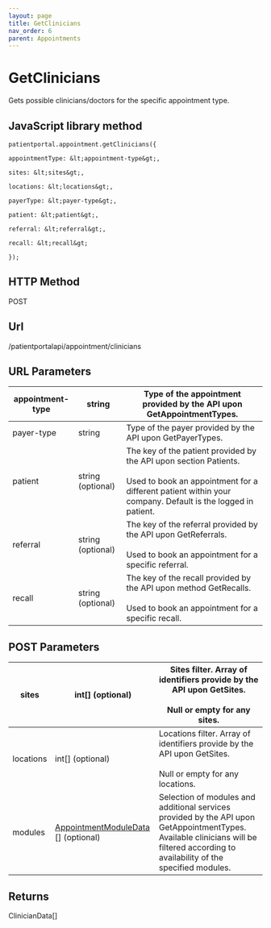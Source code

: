 ```yaml
---
layout: page
title: GetClinicians
nav_order: 6
parent: Appointments
---
```


# GetCliniciansGets possible clinicians/doctors for the specific appointment type.## JavaScript library method```patientportal.appointment.getClinicians({appointmentType: &lt;appointment-type&gt;,sites: &lt;sites&gt;,locations: &lt;locations&gt;,payerType: &lt;payer-type&gt;,patient: &lt;patient&gt;,referral: &lt;referral&gt;,recall: &lt;recall&gt;});```## HTTP MethodPOST## ****Url****/patientportalapi/appointment/clinicians## URL Parameters| appointment-type | string | Type of the appointment provided by the API upon GetAppointmentTypes. || --- | --- | --- || payer-type | string | Type of the payer provided by the API upon GetPayerTypes. || patient | string (optional) | The key of the patient provided by the API upon section Patients.<br><br>Used to book an appointment for a different patient within your company. Default is the logged in patient. || referral | string (optional) | The key of the referral provided by the API upon GetReferrals.<br><br>Used to book an appointment for a specific referral. || recall | string (optional) | The key of the recall provided by the API upon method GetRecalls.<br><br>Used to book an appointment for a specific recall. |## POST Parameters| sites | int\[\] (optional) | Sites filter. Array of identifiers provide by the API upon GetSites.<br><br>Null or empty for any sites. || --- | --- | --- || locations | int\[\] (optional) | Locations filter. Array of identifiers provide by the API upon GetSites.<br><br>Null or empty for any locations. || modules | [AppointmentModuleData](#_AppointmentModuleData) \[\] (optional) | Selection of modules and additional services provided by the API upon GetAppointmentTypes. Available clinicians will be filtered according to availability of the specified modules. |## ReturnsClinicianData\[\]